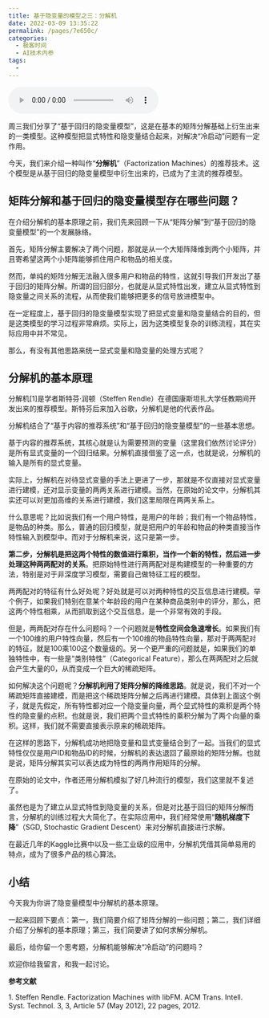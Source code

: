 ```yaml
---
title: 基于隐变量的模型之三：分解机
date: 2022-03-09 13:35:22
permalink: /pages/7e650c/
categories:
  - 极客时间
  - AI技术内参
tags:
  - 
---
```

<audio title="063.基于隐变量的模型之三：分解机" src="https://static001.geekbang.org/resource/audio/d3/20/d3fcdf64984f62fddd245a515fc97120.mp3" controls="controls"></audio> 
<p>周三我们分享了“基于回归的隐变量模型”，这是在基本的矩阵分解基础上衍生出来的一类模型。这种模型把显式特性和隐变量结合起来，对解决“冷启动”问题有一定作用。</p>
<p>今天，我们来介绍一种叫作“<strong><span class="orange">分解机</span></strong>”（Factorization Machines）的推荐技术。这个模型是从基于回归的隐变量模型中衍生出来的，已成为了主流的推荐模型。</p>
<h2>矩阵分解和基于回归的隐变量模型存在哪些问题？</h2>
<p>在介绍分解机的基本原理之前，我们先来回顾一下从“矩阵分解”到“基于回归的隐变量模型”的一个发展脉络。</p>
<p>首先，矩阵分解主要解决了两个问题，那就是从一个大矩阵降维到两个小矩阵，并且寄希望这两个小矩阵能够抓住用户和物品的相关度。</p>
<p>然而，单纯的矩阵分解无法融入很多用户和物品的特性，这就引导我们开发出了基于回归的矩阵分解。所谓的回归部分，也就是从显式特性出发，建立从显式特性到隐变量之间关系的流程，从而使我们能够把更多的信号放进模型中。</p>
<p>在一定程度上，基于回归的隐变量模型实现了把显式变量和隐变量结合的目的，但是这类模型的学习过程非常麻烦。实际上，因为这类模型复杂的训练流程，其在实际应用中并不常见。</p>
<p>那么，有没有其他思路来统一显式变量和隐变量的处理方式呢？</p>
<!-- [[[read_end]]] -->
<h2>分解机的基本原理</h2>
<p>分解机[1]是学者斯特芬·润顿（Steffen Rendle）在德国康斯坦扎大学任教期间开发出来的推荐模型。斯特芬后来加入谷歌，分解机是他的代表作品。</p>
<p>分解机结合了“基于内容的推荐系统”和“基于回归的隐变量模型”的一些基本思想。</p>
<p>基于内容的推荐系统，其核心就是认为需要预测的变量（这里我们依然讨论评分）是所有显式变量的一个回归结果。分解机直接借鉴了这一点，也就是说，分解机的输入是所有的显式变量。</p>
<p>实际上，分解机在对待显式变量的手法上更进了一步，那就是不仅直接对显式变量进行建模，还对显示变量的两两关系进行建模。当然，在原始的论文中，分解机其实还可以对更加高维的关系进行建模，我们这里局限在两两关系上。</p>
<p>什么意思呢？比如说我们有一个用户特性，是用户的年龄；我们有一个物品特性，是物品的种类。那么，普通的回归模型，就是把用户的年龄和物品的种类直接当作特性输入到模型中。而对于分解机来说，这只是第一步。</p>
<p><strong>第二步，分解机是把这两个特性的数值进行乘积，当作一个新的特性，然后进一步处理这种两两配对的关系</strong>。把原始特性进行两两配对是构建模型的一种重要的方法，特别是对于非深度学习模型，需要自己做特征工程的模型。</p>
<p>两两配对的特征有什么好处呢？好处就是可以对两种特性的交互信息进行建模。举个例子，如果我们特别在意某个年龄段的用户在某种商品类别中的评分，那么，把这两个特性相乘，从而抓取到这个交互信息，是一个非常有效的手段。</p>
<p>但是，两两配对存在什么问题吗？一个问题就是<strong>特性空间会急速增长</strong>。如果我们有一个100维的用户特性向量，然后有一个100维的物品特性向量，那对于两两配对的特征，就是100乘100这个数量级的。另一个更严重的问题就是，如果我们的单独特性中，有一些是“类别特性”（Categorical Feature），那么在两两配对之后就会产生大量的0，从而变成一个巨大的稀疏矩阵。</p>
<p>如何解决这个问题呢？<strong>分解机利用了矩阵分解的降维思路</strong>。就是说，我们不对一个稀疏矩阵直接建模，而是把这个稀疏矩阵分解之后再进行建模。具体到上面这个例子，就是先假定，所有特性都对应一个隐变量向量，两个显式特性的乘积是两个特性的隐变量的点积。也就是说，我们把两个显式特性的乘积分解为了两个向量的乘积。这样，我们就不需要直接表示原来的稀疏矩阵。</p>
<p>在这样的思路下，分解机成功地把隐变量和显式变量结合到了一起。当我们的显式特性仅仅是用户ID和物品ID的时候，分解机的表达退回了最原始的矩阵分解。也就是说，矩阵分解其实可以表达成为特性的两两作用矩阵的分解。</p>
<p>在原始的论文中，作者还用分解机模拟了好几种流行的模型，我们这里就不复述了。</p>
<p>虽然也是为了建立从显式特性到隐变量的关系，但是对比基于回归的矩阵分解而言，分解机的训练过程大大简化了。在实际应用中，我们经常使用“<strong>随机梯度下降</strong>”（SGD, Stochastic Gradient Descent）来对分解机直接进行求解。</p>
<p>在最近几年的Kaggle比赛中以及一些工业级的应用中，分解机凭借其简单易用的特点，成为了很多产品的核心算法。</p>
<h2>小结</h2>
<p>今天我为你讲了隐变量模型中分解机的基本原理。</p>
<p>一起来回顾下要点：第一，我们简要介绍了矩阵分解的一些问题；第二，我们详细介绍了分解机的基本原理；第三，我们简要讲了如何求解分解机。</p>
<p>最后，给你留一个思考题，分解机能够解决“冷启动”的问题吗？</p>
<p>欢迎你给我留言，和我一起讨论。</p>
<p><span class="reference"><strong>参考文献</strong></span></p>
<p><span class="reference">1.  Steffen Rendle. Factorization Machines with libFM. ACM Trans. Intell. Syst. Technol. 3, 3, Article 57 (May 2012), 22 pages, 2012.</span></p>
<p></p>
